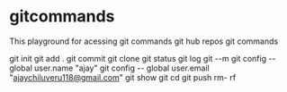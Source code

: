 # gitcommands
This playground for acessing git commands git hub repos
git commands 


git init 
git add .
git commit
git clone
git status
git log
git --m
git config -- global user.name "ajay"
git config -- global user.email "ajaychiluveru118@gmail.com"
git show
git cd 
git push
rm- rf
